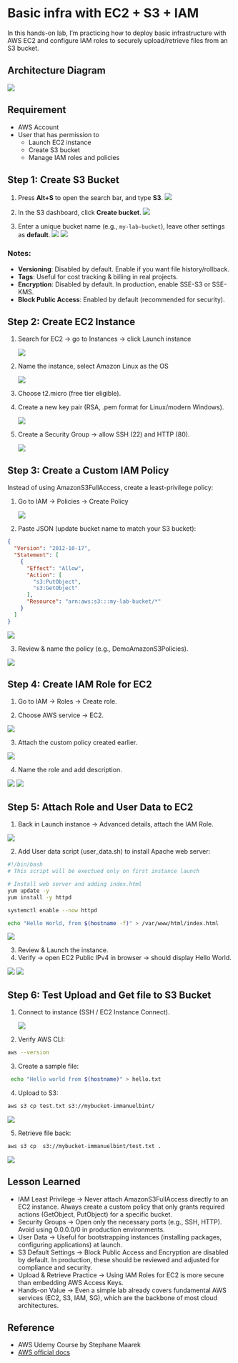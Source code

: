 # Basic infra with EC2 + S3 + IAM

In this hands-on lab, I’m practicing how to deploy basic infrastructure with AWS EC2 and configure IAM roles to securely upload/retrieve files from an S3 bucket.

## Architecture Diagram

![](resources/diagram.png)

## Requirement
- AWS Account
- User that has permission to
    - Launch EC2 instance
    - Create S3 bucket
    - Manage IAM roles and policies

## Step 1: Create S3 Bucket

1. Press **Alt+S** to open the search bar, and type **S3**.
   ![](resources/search-s3.png)

2. In the S3 dashboard, click **Create bucket**.
   ![](resources/s3-dashboard.png)

3. Enter a unique bucket name (e.g., `my-lab-bucket`), leave other settings as **default**.
   ![](resources/create-bucket.png)
   ![](resources/bucket-created.png)

### Notes:
- **Versioning**: Disabled by default. Enable if you want file history/rollback.
- **Tags**: Useful for cost tracking & billing in real projects.
- **Encryption**: Disabled by default. In production, enable SSE-S3 or SSE-KMS.
- **Block Public Access**: Enabled by default (recommended for security).

## Step 2: Create EC2 Instance

1. Search for EC2 → go to Instances → click Launch instance

    ![](resources/instance-section.png)

2. Name the instance, select Amazon Linux as the OS

    ![](resources/launch-instance.png)

3. Choose t2.micro (free tier eligible).
4. Create a new key pair (RSA, .pem format for Linux/modern Windows).

    ![](resources/keypair.png)

6. Create a Security Group → allow SSH (22) and HTTP (80).

    ![](resources/sec-groups.png)

## Step 3: Create a Custom IAM Policy

Instead of using AmazonS3FullAccess, create a least-privilege policy:

1. Go to IAM -> Policies -> Create Policy

    ![](resources/create-new-policy.png)

2. Paste JSON (update bucket name to match your S3 bucket):

```json
{
  "Version": "2012-10-17",
  "Statement": [
    {
      "Effect": "Allow",
      "Action": [
        "s3:PutObject",
        "s3:GetObject"
      ],
      "Resource": "arn:aws:s3:::my-lab-bucket/*"
    }
  ]
}
```

![](resources/create-policy.png)

3. Review & name the policy (e.g., DemoAmazonS3Policies).

![](resources/review-policy.png)


## Step 4: Create IAM Role for EC2

1. Go to IAM → Roles → Create role.

2. Choose AWS service → EC2.

![](resources/role-aws-service.png)

3. Attach the custom policy created earlier.

![](resources/create-new-role.png)

4. Name the role and add description.

![](resources/name-roles.png)
![](resources/name-roles2.png)

## Step 5: Attach Role and User Data to EC2

1. Back in Launch instance → Advanced details, attach the IAM Role.

![](resources/attach-roles.png)

2. Add User data script (user_data.sh) to install Apache web server:

```bash
#!/bin/bash
# This script will be exectued only on first instance launch

# Install web server and adding index.html
yum update -y
yum install -y httpd

systemctl enable --now httpd

echo "Hello World, from $(hostname -f)" > /var/www/html/index.html
```

![](resources/userdata.png)

3. Review & Launch the instance.
4. Verify → open EC2 Public IPv4 in browser → should display Hello World.

![](resources/ec2-success.png)
![](resources/httpd-check.png)

## Step 6: Test Upload and Get file to S3 Bucket

1. Connect to instance (SSH / EC2 Instance Connect).

    ![](resources/ec2-connect.png)

2. Verify AWS CLI:

```bash
aws --version
```

3. Create a sample file:

```bash
 echo "Hello world from $(hostname)" > hello.txt
```

4. Upload to S3:

```bash
aws s3 cp test.txt s3://mybucket-immanuelbint/
```

![](resources/upload-files3.png)

5. Retrieve file back:

```bash
aws s3 cp  s3://mybucket-immanuelbint/test.txt .
```

![](resources/getfile-s3.png)

## Lesson Learned

- IAM Least Privilege → Never attach AmazonS3FullAccess directly to an EC2 instance. Always create a custom policy that only grants required actions (GetObject, PutObject) for a specific bucket.
- Security Groups → Open only the necessary ports (e.g., SSH, HTTP). Avoid using 0.0.0.0/0 in production environments.
- User Data → Useful for bootstrapping instances (installing packages, configuring applications) at launch.
- S3 Default Settings → Block Public Access and Encryption are disabled by default. In production, these should be reviewed and adjusted for compliance and security.
- Upload & Retrieve Practice → Using IAM Roles for EC2 is more secure than embedding AWS Access Keys.
- Hands-on Value → Even a simple lab already covers fundamental AWS services (EC2, S3, IAM, SG), which are the backbone of most cloud architectures.

## Reference

- AWS Udemy Course by Stephane Maarek
- [AWS official docs](https://docs.aws.amazon.com/AWSEC2/latest/UserGuide/EC2_GetStarted.html)